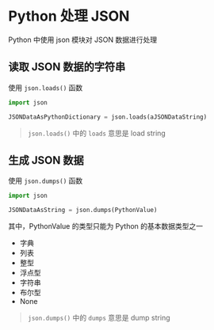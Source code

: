 # Python 处理 JSON

Python 中使用 json 模块对 JSON 数据进行处理

## 读取 JSON 数据的字符串

使用 `json.loads()` 函数

```py
import json

JSONDataAsPythonDictionary = json.loads(aJSONDataString)
```

> `json.loads()` 中的 `loads` 意思是 load string

## 生成 JSON 数据

使用 `json.dumps()` 函数

```py
import json

JSONDataAsString = json.dumps(PythonValue)
```

其中，PythonValue 的类型只能为 Python 的基本数据类型之一

- 字典
- 列表
- 整型
- 浮点型
- 字符串
- 布尔型
- None

> `json.dumps()` 中的 `dumps` 意思是 dump string


